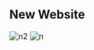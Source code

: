 ## New Website

![n2](https://github.com/fahimalshihab/BxMCTF-23-MGCI-CTF-CLUB/assets/97816146/61001cea-5871-40bc-b85b-35e41d0394e3)
![n](https://github.com/fahimalshihab/BxMCTF-23-MGCI-CTF-CLUB/assets/97816146/af112ea7-6ed4-4471-a586-c9eecc607616)
